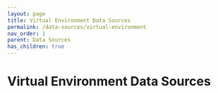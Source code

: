 ```yaml
---
layout: page
title: Virtual Environment Data Sources
permalink: /data-sources/virtual-environment
nav_order: 1
parent: Data Sources
has_children: true
---
```


# Virtual Environment Data Sources
